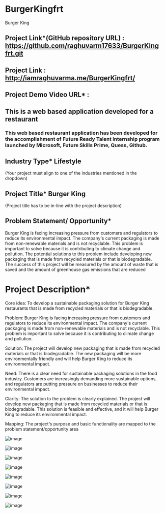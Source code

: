 # BurgerKingfrt
Burger King



## Project Link*(GitHub repository URL)   : https://github.com/raghuvarm17633/BurgerKingfrt.git


## Project Link                           : http://iamraghuvarma.me/BurgerKingfrt/

## Project Demo Video URL*                :



## This is a web based application developed for a restaurant



### This web based restaurant application has been developed for the accomplishment of Future Ready Talent Internship program launched by Microsoft, Future Skills Prime, Quess, Github.


## Industry Type*          Lifestyle
(Your project must align to one of the industries mentioned in the dropdown)




## Project Title*           Burger King
(Project title has to be in-line with the project description)


## Problem Statement/ Opportunity*

Burger King is facing increasing pressure from customers and regulators to reduce its environmental impact. The company's current packaging is made from non-renewable materials and is not recyclable. This problem is important to solve because it is contributing to climate change and pollution. The potential solutions to this problem include developing new packaging that is made from recycled materials or that is biodegradable. The success of this project will be measured by the amount of waste that is saved and the amount of greenhouse gas emissions that are reduced


# Project Description*

Core idea: To develop a sustainable packaging solution for Burger King restaurants that is made from recycled materials or that is biodegradable.

Problem: Burger King is facing increasing pressure from customers and regulators to reduce its environmental impact. The company's current packaging is made from non-renewable materials and is not recyclable. This problem is important to solve because it is contributing to climate change and pollution.

Solution: The project will develop new packaging that is made from recycled materials or that is biodegradable. The new packaging will be more environmentally friendly and will help Burger King to reduce its environmental impact.

Need: There is a clear need for sustainable packaging solutions in the food industry. Customers are increasingly demanding more sustainable options, and regulators are putting pressure on businesses to reduce their environmental impact.

Clarity: The solution to the problem is clearly explained. The project will develop new packaging that is made from recycled materials or that is biodegradable. This solution is feasible and effective, and it will help Burger King to reduce its environmental impact.

Mapping: The project's purpose and basic functionality are mapped to the problem statement/opportunity area









![image](https://github.com/raghuvarm17633/BurgerKingfrt/assets/137690672/5d7201c3-60d3-4259-90d2-fa2c32093c37)



![image](https://github.com/raghuvarm17633/BurgerKingfrt/assets/137690672/211932a4-378d-40ac-a86f-b9f691c2634e)




![image](https://github.com/raghuvarm17633/BurgerKingfrt/assets/137690672/816099c8-1eb9-4883-a2a7-1abb1e4aef6a)


![image](https://github.com/raghuvarm17633/BurgerKingfrt/assets/137690672/5af28b2d-befc-4f88-b103-12d3346c1795)



![image](https://github.com/raghuvarm17633/BurgerKingfrt/assets/137690672/c60f3fb6-c04a-4e8e-aa81-f9f11227c177)




![image](https://github.com/raghuvarm17633/BurgerKingfrt/assets/137690672/71458d19-23c2-46ba-8c23-eb299d3590c3)


![image](https://github.com/raghuvarm17633/BurgerKingfrt/assets/137690672/555c9b41-78eb-45f2-90f2-6789c5f11c6b)






![image](https://github.com/raghuvarm17633/BurgerKingfrt/assets/137690672/050ac37b-c630-432a-838a-31adf200a92e)


